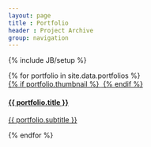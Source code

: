 ```yaml
---
layout: page
title : Portfolio
header : Project Archive
group: navigation
---
```

<div id="portfolio">

  <!-- Google Adsense -->
  <script async src="//pagead2.googlesyndication.com/pagead/js/adsbygoogle.js"></script>
  <!-- Incognitech AdSense -->
  <ins class="adsbygoogle"
     style="display:block"
     data-ad-client="ca-pub-2157482864791682"
     data-ad-slot="3785934257"
     data-ad-format="auto"></ins>
  <script>
  (adsbygoogle = window.adsbygoogle || []).push({});
  </script>

  {% include JB/setup %}

  <div class="row">
  {% for portfolio in site.data.portfolios %}
      <div class="col-md-4 col-sm-6 portfolio-item">
          <a href="#portfolioModal{{ portfolio.id }}" class="portfolio-link" data-toggle="modal">
              <div class="portfolio-hover">
                  <div class="portfolio-hover-content">
                      <i class="fa fa-plus fa-3x"></i>
                  </div>
              </div>
              {% if portfolio.thumbnail %}
                <img src="{{ ASSET_PATH }}/img/portfolio/{{ portfolio.thumbnail }}" class="img-responsive" alt="">
              {% endif %}
              <div class="portfolio-caption">
                  <h4>{{ portfolio.title }}</h4>
                  <p class="text-muted">{{ portfolio.subtitle }}</p>
              </div>
          </a>
      </div>
  {% endfor %}
  </div>

  <!-- Google Adsense -->
  <script async src="//pagead2.googlesyndication.com/pagead/js/adsbygoogle.js"></script>
  <!-- Incognitech AdSense -->
  <ins class="adsbygoogle"
     style="display:block"
     data-ad-client="ca-pub-2157482864791682"
     data-ad-slot="3785934257"
     data-ad-format="auto"></ins>
  <script>
  (adsbygoogle = window.adsbygoogle || []).push({});
  </script>

</div>
